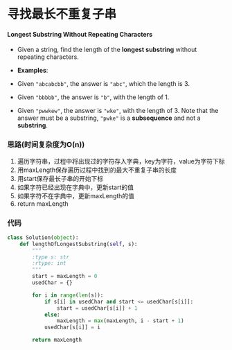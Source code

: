 # 寻找最长不重复子串
#### Longest Substring Without Repeating Characters

- Given a string, find the length of the **longest substring** without repeating characters.

- **Examples**:

- Given `"abcabcbb"`, the answer is `"abc"`, which the length is 3.

- Given `"bbbbb"`, the answer is `"b"`, with the length of 1.

- Given `"pwwkew"`, the answer is `"wke"`, with the length of 3. Note that the answer must be a substring, `"pwke"` is a **subsequence** and not a **substring**.


### 思路(时间复杂度为O(n))
1. 遍历字符串，过程中将出现过的字符存入字典，key为字符，value为字符下标
2. 用maxLength保存遍历过程中找到的最大不重复子串的长度
3. 用start保存最长子串的开始下标
4. 如果字符已经出现在字典中，更新start的值
5. 如果字符不在字典中，更新maxLength的值
6. return maxLength

### 代码

``` python
class Solution(object):
    def lengthOfLongestSubstring(self, s):
	    """
        :type s: str
        :rtype: int
        """
        start = maxLength = 0
        usedChar = {}

        for i in range(len(s)):
            if s[i] in usedChar and start <= usedChar[s[i]]:
                start = usedChar[s[i]] + 1
            else:
                maxLength = max(maxLength, i - start + 1)
            usedChar[s[i]] = i

        return maxLength
```

